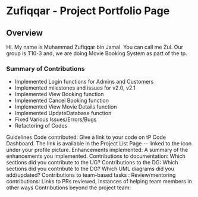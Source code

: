# Zufiqqar - Project Portfolio Page

## Overview
Hi. My name is Muhammad Zufiqqar bin Jamal. You can call me Zul. Our group is T10-3 and, we are doing Movie Booking System as part of the tp.

### Summary of Contributions
* Implemented Login functions for Admins and Customers
* Implemented milestones and issues for v2.0, v2.1
* Implemented View Booking function
* Implemented Cancel Booking function
* Implemented View Movie Details function
* Implemented UpdateDatabase function
* Fixed Various Issues/Errors/Bugs
* Refactoring of Codes

Guidelines
Code contributed: Give a link to your code on tP Code Dashboard. The link is available in the Project List Page -- linked to the  icon under your profile picture.
Enhancements implemented: A summary of the enhancements you implemented.
Contributions to documentation: Which sections did you contribute to the UG?
Contributions to the DG: Which sections did you contribute to the DG? Which UML diagrams did you add/updated?
Contributions to team-based tasks :
Review/mentoring contributions: Links to PRs reviewed, instances of helping team members in other ways
Contributions beyond the project team:
